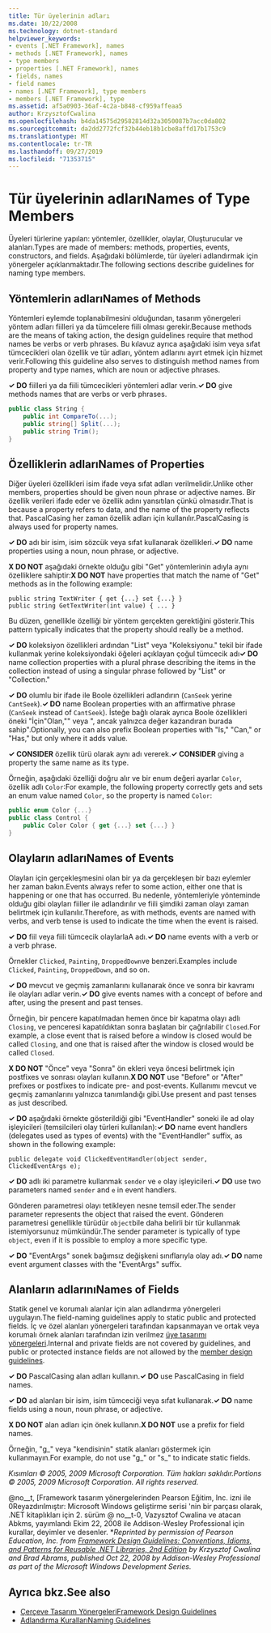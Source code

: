 ```yaml
---
title: Tür üyelerinin adları
ms.date: 10/22/2008
ms.technology: dotnet-standard
helpviewer_keywords:
- events [.NET Framework], names
- methods [.NET Framework], names
- type members
- properties [.NET Framework], names
- fields, names
- field names
- names [.NET Framework], type members
- members [.NET Framework], type
ms.assetid: af5a0903-36af-4c2a-b848-cf959affeaa5
author: KrzysztofCwalina
ms.openlocfilehash: b4da14575d29582814d32a3050087b7acc0da802
ms.sourcegitcommit: da2dd2772fcf32b44eb18b1cbe8affd17b1753c9
ms.translationtype: MT
ms.contentlocale: tr-TR
ms.lasthandoff: 09/27/2019
ms.locfileid: "71353715"
---
```

# <a name="names-of-type-members"></a><span data-ttu-id="89746-102">Tür üyelerinin adları</span><span class="sxs-lookup"><span data-stu-id="89746-102">Names of Type Members</span></span>
<span data-ttu-id="89746-103">Üyeleri türlerine yapılan: yöntemler, özellikler, olaylar, Oluşturucular ve alanları.</span><span class="sxs-lookup"><span data-stu-id="89746-103">Types are made of members: methods, properties, events, constructors, and fields.</span></span> <span data-ttu-id="89746-104">Aşağıdaki bölümlerde, tür üyeleri adlandırmak için yönergeler açıklanmaktadır.</span><span class="sxs-lookup"><span data-stu-id="89746-104">The following sections describe guidelines for naming type members.</span></span>  
  
## <a name="names-of-methods"></a><span data-ttu-id="89746-105">Yöntemlerin adları</span><span class="sxs-lookup"><span data-stu-id="89746-105">Names of Methods</span></span>  
 <span data-ttu-id="89746-106">Yöntemleri eylemde toplanabilmesini olduğundan, tasarım yönergeleri yöntem adları fiilleri ya da tümcelere fiili olması gerekir.</span><span class="sxs-lookup"><span data-stu-id="89746-106">Because methods are the means of taking action, the design guidelines require that method names be verbs or verb phrases.</span></span> <span data-ttu-id="89746-107">Bu kılavuz ayrıca aşağıdaki isim veya sıfat tümcecikleri olan özellik ve tür adları, yöntem adlarını ayırt etmek için hizmet verir.</span><span class="sxs-lookup"><span data-stu-id="89746-107">Following this guideline also serves to distinguish method names from property and type names, which are noun or adjective phrases.</span></span>  
  
 <span data-ttu-id="89746-108">**✓ DO** fiilleri ya da fiili tümcecikleri yöntemleri adlar verin.</span><span class="sxs-lookup"><span data-stu-id="89746-108">**✓ DO** give methods names that are verbs or verb phrases.</span></span>  
  
```csharp  
public class String {  
    public int CompareTo(...);  
    public string[] Split(...);  
    public string Trim();  
}  
```  
  
## <a name="names-of-properties"></a><span data-ttu-id="89746-109">Özelliklerin adları</span><span class="sxs-lookup"><span data-stu-id="89746-109">Names of Properties</span></span>  
 <span data-ttu-id="89746-110">Diğer üyeleri özellikleri isim ifade veya sıfat adları verilmelidir.</span><span class="sxs-lookup"><span data-stu-id="89746-110">Unlike other members, properties should be given noun phrase or adjective names.</span></span> <span data-ttu-id="89746-111">Bir özellik verileri ifade eder ve özellik adını yansıtılan çünkü olmasıdır.</span><span class="sxs-lookup"><span data-stu-id="89746-111">That is because a property refers to data, and the name of the property reflects that.</span></span> <span data-ttu-id="89746-112">PascalCasing her zaman özellik adları için kullanılır.</span><span class="sxs-lookup"><span data-stu-id="89746-112">PascalCasing is always used for property names.</span></span>  
  
 <span data-ttu-id="89746-113">**✓ DO** adı bir isim, isim sözcük veya sıfat kullanarak özellikleri.</span><span class="sxs-lookup"><span data-stu-id="89746-113">**✓ DO** name properties using a noun, noun phrase, or adjective.</span></span>  
  
 <span data-ttu-id="89746-114">**X DO NOT** aşağıdaki örnekte olduğu gibi "Get" yöntemlerinin adıyla aynı özelliklere sahiptir:</span><span class="sxs-lookup"><span data-stu-id="89746-114">**X DO NOT** have properties that match the name of "Get" methods as in the following example:</span></span>  
  
 `public string TextWriter { get {...} set {...} }`  
 `public string GetTextWriter(int value) { ... }`  
  
 <span data-ttu-id="89746-115">Bu düzen, genellikle özelliği bir yöntem gerçekten gerektiğini gösterir.</span><span class="sxs-lookup"><span data-stu-id="89746-115">This pattern typically indicates that the property should really be a method.</span></span>  
  
 <span data-ttu-id="89746-116">**✓ DO** koleksiyon özellikleri ardından "List" veya "Koleksiyonu." tekil bir ifade kullanmak yerine koleksiyondaki öğeleri açıklayan çoğul tümcecik adı</span><span class="sxs-lookup"><span data-stu-id="89746-116">**✓ DO** name collection properties with a plural phrase describing the items in the collection instead of using a singular phrase followed by "List" or "Collection."</span></span>  
  
 <span data-ttu-id="89746-117">**✓ DO** olumlu bir ifade ile Boole özellikleri adlandırın (`CanSeek` yerine `CantSeek`).</span><span class="sxs-lookup"><span data-stu-id="89746-117">**✓ DO** name Boolean properties with an affirmative phrase (`CanSeek` instead of `CantSeek`).</span></span> <span data-ttu-id="89746-118">İsteğe bağlı olarak ayrıca Boole özellikleri öneki "İçin"Olan,"" veya ", ancak yalnızca değer kazandıran burada sahip".</span><span class="sxs-lookup"><span data-stu-id="89746-118">Optionally, you can also prefix Boolean properties with "Is," "Can," or "Has," but only where it adds value.</span></span>  
  
 <span data-ttu-id="89746-119">**✓ CONSIDER** özellik türü olarak aynı adı vererek.</span><span class="sxs-lookup"><span data-stu-id="89746-119">**✓ CONSIDER** giving a property the same name as its type.</span></span>  
  
 <span data-ttu-id="89746-120">Örneğin, aşağıdaki özelliği doğru alır ve bir enum değeri ayarlar `Color`, özellik adlı `Color`:</span><span class="sxs-lookup"><span data-stu-id="89746-120">For example, the following property correctly gets and sets an enum value named `Color`, so the property is named `Color`:</span></span>  
  
```csharp  
public enum Color {...}  
public class Control {  
    public Color Color { get {...} set {...} }  
}  
```  
  
## <a name="names-of-events"></a><span data-ttu-id="89746-121">Olayların adları</span><span class="sxs-lookup"><span data-stu-id="89746-121">Names of Events</span></span>  
 <span data-ttu-id="89746-122">Olayları için gerçekleşmesini olan bir ya da gerçekleşen bir bazı eylemler her zaman bakın.</span><span class="sxs-lookup"><span data-stu-id="89746-122">Events always refer to some action, either one that is happening or one that has occurred.</span></span> <span data-ttu-id="89746-123">Bu nedenle, yöntemleriyle yönteminde olduğu gibi olayları fiiller ile adlandırılır ve fiili şimdiki zaman olayı zaman belirtmek için kullanılır.</span><span class="sxs-lookup"><span data-stu-id="89746-123">Therefore, as with methods, events are named with verbs, and verb tense is used to indicate the time when the event is raised.</span></span>  
  
 <span data-ttu-id="89746-124">**✓ DO** fiil veya fiili tümcecik olaylarlaA adı.</span><span class="sxs-lookup"><span data-stu-id="89746-124">**✓ DO** name events with a verb or a verb phrase.</span></span>  
  
 <span data-ttu-id="89746-125">Örnekler `Clicked`, `Painting`, `DroppedDown`ve benzeri.</span><span class="sxs-lookup"><span data-stu-id="89746-125">Examples include `Clicked`, `Painting`, `DroppedDown`, and so on.</span></span>  
  
 <span data-ttu-id="89746-126">**✓ DO** mevcut ve geçmiş zamanlarını kullanarak önce ve sonra bir kavramı ile olayları adlar verin.</span><span class="sxs-lookup"><span data-stu-id="89746-126">**✓ DO** give events names with a concept of before and after, using the present and past tenses.</span></span>  
  
 <span data-ttu-id="89746-127">Örneğin, bir pencere kapatılmadan hemen önce bir kapatma olayı adlı `Closing`, ve penceresi kapatıldıktan sonra başlatan bir çağrılabilir `Closed`.</span><span class="sxs-lookup"><span data-stu-id="89746-127">For example, a close event that is raised before a window is closed would be called `Closing`, and one that is raised after the window is closed would be called `Closed`.</span></span>  
  
 <span data-ttu-id="89746-128">**X DO NOT** "Önce" veya "Sonra" ön ekleri veya öncesi belirtmek için postfixes ve sonrası olayları kullanın.</span><span class="sxs-lookup"><span data-stu-id="89746-128">**X DO NOT** use "Before" or "After" prefixes or postfixes to indicate pre- and post-events.</span></span> <span data-ttu-id="89746-129">Kullanımı mevcut ve geçmiş zamanlarını yalnızca tanımlandığı gibi.</span><span class="sxs-lookup"><span data-stu-id="89746-129">Use present and past tenses as just described.</span></span>  
  
 <span data-ttu-id="89746-130">**✓ DO** aşağıdaki örnekte gösterildiği gibi "EventHandler" soneki ile ad olay işleyicileri (temsilcileri olay türleri kullanılan):</span><span class="sxs-lookup"><span data-stu-id="89746-130">**✓ DO** name event handlers (delegates used as types of events) with the "EventHandler" suffix, as shown in the following example:</span></span>  
  
 `public delegate void ClickedEventHandler(object sender, ClickedEventArgs e);`  
  
 <span data-ttu-id="89746-131">**✓ DO** adlı iki parametre kullanmak `sender` ve `e` olay işleyicileri.</span><span class="sxs-lookup"><span data-stu-id="89746-131">**✓ DO** use two parameters named `sender` and `e` in event handlers.</span></span>  
  
 <span data-ttu-id="89746-132">Gönderen parametresi olayı tetikleyen nesne temsil eder.</span><span class="sxs-lookup"><span data-stu-id="89746-132">The sender parameter represents the object that raised the event.</span></span> <span data-ttu-id="89746-133">Gönderen parametresi genellikle türüdür `object`bile daha belirli bir tür kullanmak istemiyorsunuz mümkündür.</span><span class="sxs-lookup"><span data-stu-id="89746-133">The sender parameter is typically of type `object`, even if it is possible to employ a more specific type.</span></span>  
  
 <span data-ttu-id="89746-134">**✓ DO** "EventArgs" sonek bağımsız değişkeni sınıflarıyla olay adı.</span><span class="sxs-lookup"><span data-stu-id="89746-134">**✓ DO** name event argument classes with the "EventArgs" suffix.</span></span>  
  
## <a name="names-of-fields"></a><span data-ttu-id="89746-135">Alanların adlarını</span><span class="sxs-lookup"><span data-stu-id="89746-135">Names of Fields</span></span>  
 <span data-ttu-id="89746-136">Statik genel ve korumalı alanlar için alan adlandırma yönergeleri uygulayın.</span><span class="sxs-lookup"><span data-stu-id="89746-136">The field-naming guidelines apply to static public and protected fields.</span></span> <span data-ttu-id="89746-137">İç ve özel alanları yönergeleri tarafından kapsanmayan ve ortak veya korumalı örnek alanları tarafından izin verilmez [üye tasarımı yönergeleri](../../../docs/standard/design-guidelines/member.md).</span><span class="sxs-lookup"><span data-stu-id="89746-137">Internal and private fields are not covered by guidelines, and public or protected instance fields are not allowed by the [member design guidelines](../../../docs/standard/design-guidelines/member.md).</span></span>  
  
 <span data-ttu-id="89746-138">**✓ DO** PascalCasing alan adları kullanın.</span><span class="sxs-lookup"><span data-stu-id="89746-138">**✓ DO** use PascalCasing in field names.</span></span>  
  
 <span data-ttu-id="89746-139">**✓ DO** ad alanları bir isim, isim tümceciği veya sıfat kullanarak.</span><span class="sxs-lookup"><span data-stu-id="89746-139">**✓ DO** name fields using a noun, noun phrase, or adjective.</span></span>  
  
 <span data-ttu-id="89746-140">**X DO NOT** alan adları için önek kullanın.</span><span class="sxs-lookup"><span data-stu-id="89746-140">**X DO NOT** use a prefix for field names.</span></span>  
  
 <span data-ttu-id="89746-141">Örneğin, "g_" veya "kendisinin" statik alanları göstermek için kullanmayın.</span><span class="sxs-lookup"><span data-stu-id="89746-141">For example, do not use "g_" or "s_" to indicate static fields.</span></span>  
  
 <span data-ttu-id="89746-142">*Kısımları © 2005, 2009 Microsoft Corporation. Tüm hakları saklıdır.*</span><span class="sxs-lookup"><span data-stu-id="89746-142">*Portions © 2005, 2009 Microsoft Corporation. All rights reserved.*</span></span>  
  
 <span data-ttu-id="89746-143">@no__t, [Framework tasarım yönergelerinden Pearson Eğitim, Inc. izni ile 0Reyazdırılmıştır: Microsoft Windows geliştirme serisi 'nin bir parçası olarak, .NET kitaplıkları için 2. sürüm @ no__t-0, Vazysztof Cwalina ve atacan Abkms, yayımlandı Ekim 22, 2008 ile Addison-Wesley Professional için kurallar, deyimler ve desenler. \*</span><span class="sxs-lookup"><span data-stu-id="89746-143">*Reprinted by permission of Pearson Education, Inc. from [Framework Design Guidelines: Conventions, Idioms, and Patterns for Reusable .NET Libraries, 2nd Edition](https://www.informit.com/store/framework-design-guidelines-conventions-idioms-and-9780321545619) by Krzysztof Cwalina and Brad Abrams, published Oct 22, 2008 by Addison-Wesley Professional as part of the Microsoft Windows Development Series.*</span></span>  
  
## <a name="see-also"></a><span data-ttu-id="89746-144">Ayrıca bkz.</span><span class="sxs-lookup"><span data-stu-id="89746-144">See also</span></span>

- [<span data-ttu-id="89746-145">Çerçeve Tasarım Yönergeleri</span><span class="sxs-lookup"><span data-stu-id="89746-145">Framework Design Guidelines</span></span>](../../../docs/standard/design-guidelines/index.md)
- [<span data-ttu-id="89746-146">Adlandırma Kuralları</span><span class="sxs-lookup"><span data-stu-id="89746-146">Naming Guidelines</span></span>](../../../docs/standard/design-guidelines/naming-guidelines.md)
